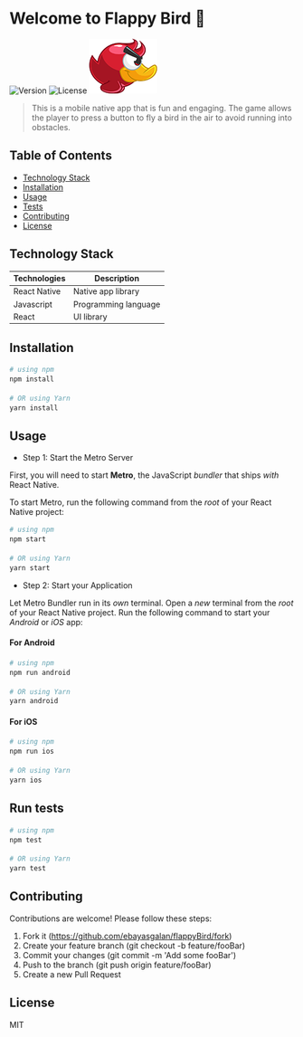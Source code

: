 # Welcome to Flappy Bird 👋
![Version](https://img.shields.io/badge/version-1.0.0-blue.svg)
![License](https://img.shields.io/badge/license-MIT-green.svg)
![Screenshot](assets/img/bird1.png)

> This is a mobile native app that is fun and engaging. The game allows the player to press a button to fly a bird in the air to avoid running into obstacles. 

## Table of Contents
  - [Technology Stack](#technology-stack)
  - [Installation](#installation)
  - [Usage](#usage)
  - [Tests](#run-tests)
  - [Contributing](#contributing)
  - [License](#license)

## Technology Stack

| Technologies | Description                        |
| ------------ | ---------------------------------- |
| React Native | Native app library                 |
| Javascript   | Programming language               |
| React        | UI library                         |


## Installation

```sh 
# using npm
npm install

# OR using Yarn
yarn install
```

## Usage
* Step 1: Start the Metro Server

First, you will need to start **Metro**, the JavaScript _bundler_ that ships _with_ React Native.

To start Metro, run the following command from the _root_ of your React Native project:

```bash
# using npm
npm start

# OR using Yarn
yarn start
```

* Step 2: Start your Application

Let Metro Bundler run in its _own_ terminal. Open a _new_ terminal from the _root_ of your React Native project. Run the following command to start your _Android_ or _iOS_ app:

#### For Android

```bash
# using npm
npm run android

# OR using Yarn
yarn android
```

#### For iOS

```bash
# using npm
npm run ios

# OR using Yarn
yarn ios
```

## Run tests

```sh
# using npm
npm test

# OR using Yarn
yarn test 
```
## Contributing

Contributions are welcome! Please follow these steps: 
1. Fork it (https://github.com/ebayasgalan/flappyBird/fork)
2. Create your feature branch (git checkout -b feature/fooBar)
3. Commit your changes (git commit -m 'Add some fooBar')
4. Push to the branch (git push origin feature/fooBar)
5. Create a new Pull Request

## License
MIT